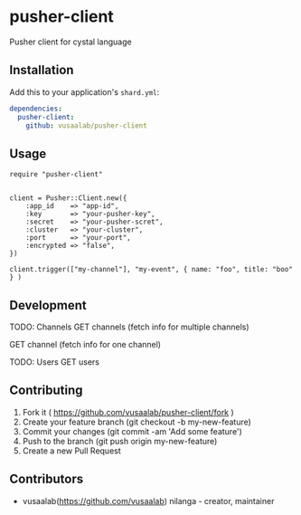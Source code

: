 # pusher-client

Pusher client for cystal language

## Installation

Add this to your application's `shard.yml`:

```yaml
dependencies:
  pusher-client:
    github: vusaalab/pusher-client
```

## Usage

```crystal
require "pusher-client"


client = Pusher::Client.new({
    :app_id    => "app-id",
    :key       => "your-pusher-key",
    :secret    => "your-pusher-scret",
    :cluster   => "your-cluster",
    :port      => "your-port",
    :encrypted => "false",
})

client.trigger(["my-channel"], "my-event", { name: "foo", title: "boo" } )

```



## Development

TODO: Channels
GET channels (fetch info for multiple channels)

GET channel (fetch info for one channel)

TODO: Users
GET users


## Contributing

1. Fork it ( https://github.com/vusaalab/pusher-client/fork )
2. Create your feature branch (git checkout -b my-new-feature)
3. Commit your changes (git commit -am 'Add some feature')
4. Push to the branch (git push origin my-new-feature)
5. Create a new Pull Request

## Contributors

- vusaalab(https://github.com/vusaalab) nilanga - creator, maintainer
